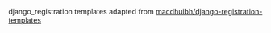 django_registration templates adapted from
[macdhuibh/django-registration-templates](https://github.com/macdhuibh/django-registration-templates)
